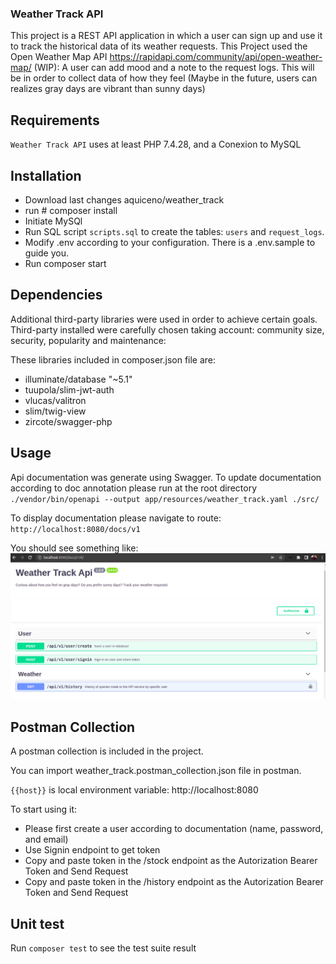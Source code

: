 ### Weather Track API
This project is a REST API application in which a user can sign up and use it to track the historical data of its weather requests. This Project used the Open Weather Map API https://rapidapi.com/community/api/open-weather-map/
(WIP): A user can add mood  and a note to the request logs. This will be in order to collect data of how they feel
(Maybe in the future, users can realizes gray days are vibrant than sunny days)
## Requirements
`Weather Track API` uses at least PHP 7.4.28, and a Conexion to MySQL

## Installation
* Download last changes aquiceno/weather_track
* run # composer install
* Initiate MySQl
* Run SQL script `scripts.sql` to  create the tables: `users` and `request_logs`.
* Modify .env according to your configuration. There is a .env.sample to guide you.
* Run composer start


## Dependencies
Additional third-party libraries were used in order to achieve certain goals. Third-party installed were carefully chosen
taking account: community size, security, popularity and maintenance:

These libraries included in composer.json file are:

* illuminate/database "~5.1"
* tuupola/slim-jwt-auth
* vlucas/valitron
* slim/twig-view
* zircote/swagger-php

## Usage
Api documentation was generate using Swagger. To update documentation according to doc annotation please run at the root directory
 `./vendor/bin/openapi --output app/resources/weather_track.yaml ./src/`

To display documentation please navigate to route:
 `http://localhost:8080/docs/v1`

You should see something like:
<img src="public/images/swagger.png">

## Postman Collection
A postman collection is included in the project.

You can import weather_track.postman_collection.json file in postman.

`{{host}}` is local environment variable: http://localhost:8080

To start using it:

* Please first create a user according to documentation (name, password, and email)
* Use Signin endpoint to get token
* Copy and paste token in the /stock endpoint as the Autorization Bearer Token and Send Request
* Copy and paste token in the /history endpoint as the Autorization Bearer Token and Send Request


## Unit test
Run `composer test` to see the test suite result